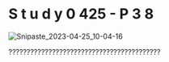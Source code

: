 #   S t u d y 0 425 - P 3 8 
 
![Snipaste_2023-04-25_10-04-16](https://user-images.githubusercontent.com/128003999/234149787-897d718a-be5c-4c88-a8dc-701257fadc37.png)

??????????????????????????????????????????
